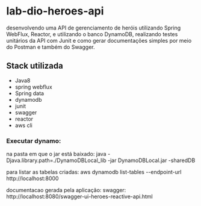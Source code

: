 # lab-dio-heroes-api
desenvolvendo uma API de gerenciamento de heróis utilizando Spring WebFlux, Reactor, e utilizando o banco DynamoDB, realizando testes unitários da API com Junit e como gerar documentações simples por meio do Postman e também do Swagger.

## Stack utilizada

  * Java8
  * spring webflux
  * Spring data
  * dynamodb
  * junit
  * swagger
  * reactor
  * aws cli

### Executar dynamo: 

 na pasta em que o jar está baixado: java -Djava.library.path=./DynamoDBLocal_lib -jar DynamoDBLocal.jar -sharedDB
 
para listar as tabelas criadas:  aws dynamodb list-tables --endpoint-url http://localhost:8000


documentacao gerada pela aplicação: swagger: http://localhost:8080/swagger-ui-heroes-reactive-api.html
